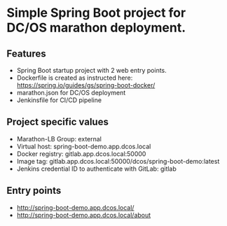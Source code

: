 # Simple Spring Boot project for DC/OS marathon deployment.

## Features
- Spring Boot startup project with 2 web entry points.
- Dockerfile is created as instructed here: https://spring.io/guides/gs/spring-boot-docker/
- marathon.json for DC/OS deployment
- Jenkinsfile for CI/CD pipeline


## Project specific values
- Marathon-LB Group: external
- Virtual host: spring-boot-demo.app.dcos.local
- Docker registry: gitlab.app.dcos.local:50000
- Image tag: gitlab.app.dcos.local:50000/dcos/spring-boot-demo:latest
- Jenkins credential ID to authenticate with GitLab: gitlab

## Entry points
- http://spring-boot-demo.app.dcos.local/
- http://spring-boot-demo.app.dcos.local/about


